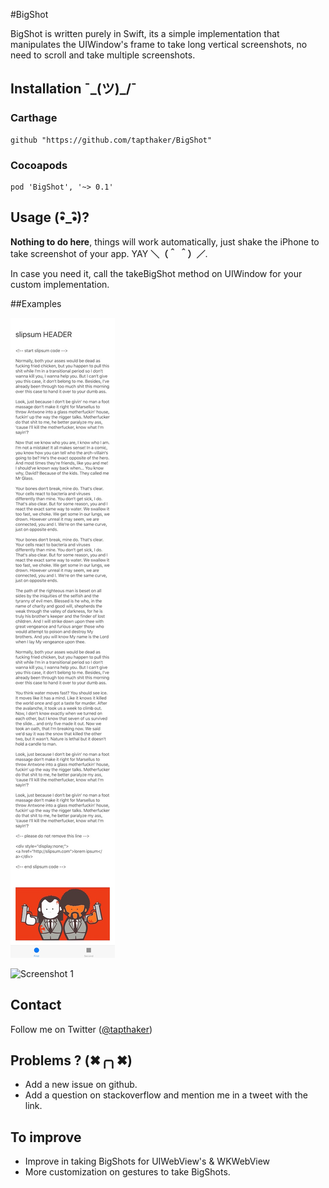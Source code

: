 #BigShot



BigShot is written purely in Swift, its a simple implementation that manipulates the UIWindow's frame to take long vertical screenshots, no need to scroll and take multiple screenshots.

## Installation  ¯\_(ツ)_/¯

### Carthage

    github "https://github.com/tapthaker/BigShot"

### Cocoapods

    pod 'BigShot', '~> 0.1'

## Usage (•ิ_•ิ)?

**Nothing to do here**, things will work automatically, just shake the iPhone to take screenshot of your app. YAY **＼（＾ ＾）／**.

In case you need it, call the takeBigShot method on UIWindow for your custom implementation.
      
##Examples 

![Screenshot 2](./screenshot.jpg)

![Screenshot 1](./demo.gif)


## Contact

Follow me on Twitter ([@tapthaker](https://twitter.com/tapthaker))

## Problems ? (✖╭╮✖)

* Add a new issue on github.
* Add a question on stackoverflow and mention me in a tweet with the link.

## To improve

* Improve in taking BigShots for UIWebView's & WKWebView
* More customization on gestures to take BigShots.

